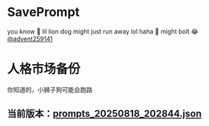 # SavePrompt
you know 🫠 lil lion dog might just run away lol
haha 🐶 might bolt 😂 [@advent259141](https://github.com/advent259141)

# 人格市场备份
你知道的，小狮子狗可能会跑路

## 当前版本：[prompts_20250818_202844.json](https://github.com/Larch-C/SavePrompt/blob/main/prompts_20250818_202844.json)

